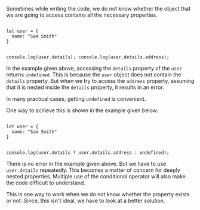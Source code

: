 Sometimes while writing the code,
we do not know whether the object
that we are going to access
contains all the necessary properties.

<Editor lang="javascript">
<code>
let user = {
  name: "Sam Smith"
}

console.log(user.details);
console.log(user.details.address);
</code>
</Editor>

In the example given above,
accessing the `details` property of
the `user` returns `undefined`.
This is because the `user` object
does not contain the `details` property.
But when we try to access the `address` property,
assuming that it is nested inside the `details` property,
it results in an error.

In many practical cases,
getting `undefined` is convenient.

One way to achieve this is shown
in the example given below:

<Editor lang="javascript">
<code>
let user = {
  name: "Sam Smith"
}

console.log(user.details ? user.details.address : undefined);
</code>
</Editor>

There is no error in the example given above.
But we have to use `user.details` repeatedly.
This becomes a matter of concern
for deeply nested properties.
Multiple use of the conditional operator will also
make the code difficult to understand.

This is one way to work when we do
not know whether the property exists or
not. Since, this isn't ideal, we have to look
at a better solution.
